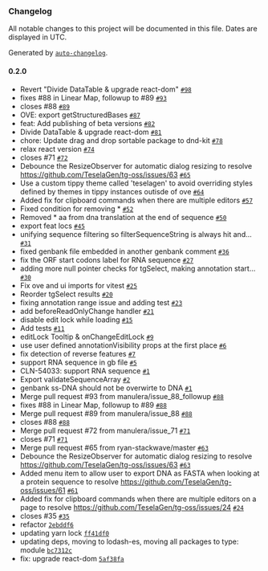 ### Changelog

All notable changes to this project will be documented in this file. Dates are displayed in UTC.

Generated by [`auto-changelog`](https://github.com/CookPete/auto-changelog).

#### 0.2.0

- Revert "Divide DataTable & upgrade react-dom" [`#98`](https://github.com/TeselaGen/tg-oss/pull/98)
- fixes #88 in Linear Map, followup to #89 [`#93`](https://github.com/TeselaGen/tg-oss/pull/93)
- closes #88 [`#89`](https://github.com/TeselaGen/tg-oss/pull/89)
- OVE: export getStructuredBases [`#87`](https://github.com/TeselaGen/tg-oss/pull/87)
- feat: Add publishing of beta versions [`#82`](https://github.com/TeselaGen/tg-oss/pull/82)
- Divide DataTable & upgrade react-dom [`#81`](https://github.com/TeselaGen/tg-oss/pull/81)
- chore: Update drag and drop sortable package to dnd-kit [`#78`](https://github.com/TeselaGen/tg-oss/pull/78)
- relax react version [`#74`](https://github.com/TeselaGen/tg-oss/pull/74)
- closes #71 [`#72`](https://github.com/TeselaGen/tg-oss/pull/72)
- Debounce the ResizeObserver for automatic dialog resizing to resolve https://github.com/TeselaGen/tg-oss/issues/63 [`#65`](https://github.com/TeselaGen/tg-oss/pull/65)
- Use a custom tippy theme called 'teselagen' to avoid overriding styles defined by themes in tippy instances outisde of ove [`#64`](https://github.com/TeselaGen/tg-oss/pull/64)
- Added fix for clipboard commands when there are multiple editors [`#57`](https://github.com/TeselaGen/tg-oss/pull/57)
- Fixed condition for removing \* [`#52`](https://github.com/TeselaGen/tg-oss/pull/52)
- Removed \* aa from dna translation at the end of sequence [`#50`](https://github.com/TeselaGen/tg-oss/pull/50)
- export feat locs [`#45`](https://github.com/TeselaGen/tg-oss/pull/45)
- unifying sequence filtering so filterSequenceString is always hit and… [`#31`](https://github.com/TeselaGen/tg-oss/pull/31)
- fixed genbank file embedded in another genbank comment [`#36`](https://github.com/TeselaGen/tg-oss/pull/36)
- fix the ORF start codons label for RNA sequence [`#27`](https://github.com/TeselaGen/tg-oss/pull/27)
- adding more null pointer checks for tgSelect, making annotation start… [`#30`](https://github.com/TeselaGen/tg-oss/pull/30)
- Fix ove and ui imports for vitest [`#25`](https://github.com/TeselaGen/tg-oss/pull/25)
- Reorder tgSelect results [`#20`](https://github.com/TeselaGen/tg-oss/pull/20)
- fixing annotation range issue and adding test [`#23`](https://github.com/TeselaGen/tg-oss/pull/23)
- add beforeReadOnlyChange handler [`#21`](https://github.com/TeselaGen/tg-oss/pull/21)
- disable edit lock while loading [`#15`](https://github.com/TeselaGen/tg-oss/pull/15)
- Add tests [`#11`](https://github.com/TeselaGen/tg-oss/pull/11)
- editLock Tooltip & onChangeEditLock [`#9`](https://github.com/TeselaGen/tg-oss/pull/9)
- use user defined annotationVisibility props at the first place [`#6`](https://github.com/TeselaGen/tg-oss/pull/6)
- fix detection of reverse features [`#7`](https://github.com/TeselaGen/tg-oss/pull/7)
- support RNA sequence in gb file [`#5`](https://github.com/TeselaGen/tg-oss/pull/5)
- CLN-54033: support RNA sequence [`#1`](https://github.com/TeselaGen/tg-oss/pull/1)
- Export validateSequenceArray [`#2`](https://github.com/TeselaGen/tg-oss/pull/2)
- genbank ss-DNA should not be overwirte to DNA [`#1`](https://github.com/TeselaGen/tg-oss/pull/1)
- Merge pull request #93 from manulera/issue_88_followup [`#88`](https://github.com/TeselaGen/tg-oss/issues/88)
- fixes #88 in Linear Map, followup to #89 [`#88`](https://github.com/TeselaGen/tg-oss/issues/88)
- Merge pull request #89 from manulera/issue_88 [`#88`](https://github.com/TeselaGen/tg-oss/issues/88)
- closes #88 [`#88`](https://github.com/TeselaGen/tg-oss/issues/88)
- Merge pull request #72 from manulera/issue_71 [`#71`](https://github.com/TeselaGen/tg-oss/issues/71)
- closes #71 [`#71`](https://github.com/TeselaGen/tg-oss/issues/71)
- Merge pull request #65 from ryan-stackwave/master [`#63`](https://github.com/TeselaGen/tg-oss/issues/63)
- Debounce the ResizeObserver for automatic dialog resizing to resolve https://github.com/TeselaGen/tg-oss/issues/63 [`#63`](https://github.com/TeselaGen/tg-oss/issues/63)
- Added menu item to allow user to export DNA as FASTA when looking at a protein sequence to resolve https://github.com/TeselaGen/tg-oss/issues/61 [`#61`](https://github.com/TeselaGen/tg-oss/issues/61)
- Added fix for clipboard commands when there are multiple editors on a page to resolve https://github.com/TeselaGen/tg-oss/issues/24 [`#24`](https://github.com/TeselaGen/tg-oss/issues/24)
- closes #35 [`#35`](https://github.com/TeselaGen/tg-oss/issues/35)
- refactor [`2ebddf6`](https://github.com/TeselaGen/tg-oss/commit/2ebddf65509b90255198fb3c3659143f431c6d3f)
- updating yarn lock [`ff41df0`](https://github.com/TeselaGen/tg-oss/commit/ff41df0b49b8051fcba084f7eaa44cf23284926d)
- updating deps, moving to lodash-es, moving all packages to type: module [`bc7312c`](https://github.com/TeselaGen/tg-oss/commit/bc7312ccbe27c2d9a11cf2563ba978199428b50a)
- fix: upgrade react-dom [`5af38fa`](https://github.com/TeselaGen/tg-oss/commit/5af38fa54bbbb6c251b6a05734db3f42a242152e)
